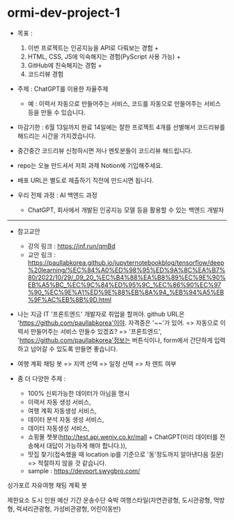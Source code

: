 # ormi-dev-project-1

- 목표 :

  1. 이번 프로젝트는 인공지능을 API로 다뤄보는 경험 +
  2. HTML, CSS, JS에 익숙해지는 경험(PyScript 사용 가능) +
  3. GitHub에 친숙해지는 경험 +
  4. 코드리뷰 경험

- 주제 : ChatGPT를 이용한 자율주제

  - 예 : 이력서 자동으로 만들어주는 서비스, 코드를 자동으로 만들어주는 서비스 등을 만들 수 있습니다.

- 마감기한 : 6월 13일까지 완료 14일에는 잘한 프로젝트 4개를 선별해서 코드리뷰를 해드리는 시간을 가지겠습니다.

- 중간중간 코드리뷰 신청하시면 저나 멘토분들이 코드리뷰 해드립니다.

- repo는 오늘 만드셔서 저희 과제 Notion에 기입해주세요.

- 배포 URL은 별도로 제출하기 직전에 만드시면 됩니다.

- 우리 전체 과정 : AI 백엔드 과정
  - ChatGPT, 회사에서 개발된 인공지능 모델 등을 활용할 수 있는 백엔드 개발자

---

- 참고교안

  - 강의 링크 : https://inf.run/qmBd
  - 교안 링크 : https://paullabkorea.github.io/jupyternotebookblog/tensorflow/deep%20learning/%EC%84%A0%ED%98%95%ED%9A%8C%EA%B7%80/2022/10/29/_09_20_%EC%B4%88%EA%B8%89%EC%9E%90%EB%A5%BC_%EC%9C%84%ED%95%9C_%EC%86%90%EC%97%90_%EC%9E%A1%ED%9E%88%EB%8A%94_%EB%94%A5%EB%9F%AC%EB%8B%9D.html

- 나는 지금 IT '프론트엔드' 개발자로 취업을 할꺼야. github URL은 'https://github.com/paullabkorea'이야. 자격증은 '~~'가 있어.
  => 자동으로 이력서 만들어주는 서비스 만들수 있겠죠?
  => '프론트엔드', 'https://github.com/paullabkorea'정보는 버튼식이나, form에서 간단하게 입력하고 넘어갈 수 있도록 만들면 좋습니다.

- 여행 계획 채팅 봇
  => 지역 선택
  => 일정 선택
  => 차 렌트 여부

- 좀 더 다양한 주제 :
  - 100% 신뢰가능한 데이터가 아님을 명시
  - 이력서 자동 생성 서비스,
  - 여행 계획 자동생성 서비스,
  - 데이터 분석 자동 생성 서비스,
  - 데이터 자동생성 서비스,
  - 쇼핑몰 쳇봇(http://test.api.weniv.co.kr/mall + ChatGPT(미리 데이터를 전송해서 대답이 가능하게 해야 합니다.)),
  - 맛집 찾기(접속했을 때 location ip를 기준으로 '동'정도까지 알아낸다음 질문) => 적절하지 않을 것 같습니다.
  - sample : https://devport.swygbro.com/



싱가포르 자유여행 채팅 계획 봇

제한요소
도시
인원
예산
기간
운송수단
숙박
여행스타일(자연관광형, 도시관광형, 먹방형, 럭셔리관광형, 가성비관광형, 어린이동반)
